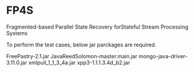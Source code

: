 # FP4S
Fragmented-based Parallel State Recovery forStateful Stream Processing Systems

To perform the test cases, below jar parckages are required.

FreePastry-2.1.jar
JavaReedSolomon-master.main.jar
mongo-java-driver-3.11.0.jar
xmlpull_1_1_3_4a.jar
xpp3-1.1.1.3.4d_b2.jar
